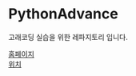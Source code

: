 # PythonAdvance

고래코딩 실습을 위한 레파지토리 입니다.

[홈페이지](https://whalecoding.notion.site/1cd5e0449e4e4cdf86e17f112964b3ff)      
[위치](http://naver.me/FslZKj2Z)
